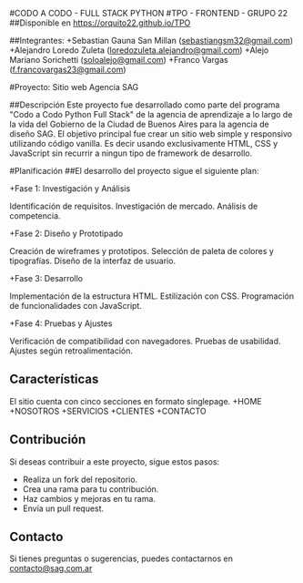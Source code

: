 
#CODO A CODO - FULL STACK PYTHON
#TPO - FRONTEND - GRUPO 22
##Disponible en https://orquito22.github.io/TPO

##Integrantes:
+Sebastian Gauna San Millan (sebastiangsm32@gmail.com)
+Alejandro Loredo Zuleta (loredozuleta.alejandro@gmail.com)
+Alejo Mariano Sorichetti (soloalejo@gmail.com)
+Franco Vargas (f.francovargas23@gmail.com)

#Proyecto: Sitio web Agencia SAG

##Descripción
Este proyecto fue desarrollado como parte del programa  "Codo a Codo Python Full Stack" de la agencia de aprendizaje a lo largo de la vida del Gobierno de la Ciudad de Buenos Aires para la agencia de diseño SAG. 
El objetivo principal fue crear un sitio web simple y responsivo utilizando código vanilla. Es decir usando exclusivamente HTML, CSS y JavaScript sin recurrir a ningun tipo de framework de desarrollo.

#Planificación
##El desarrollo del proyecto sigue el siguiente plan:

+Fase 1: Investigación y Análisis

Identificación de requisitos.
Investigación de mercado.
Análisis de competencia.

+Fase 2: Diseño y Prototipado

Creación de wireframes y prototipos.
Selección de paleta de colores y tipografías.
Diseño de la interfaz de usuario.

+Fase 3: Desarrollo

Implementación de la estructura HTML.
Estilización con CSS.
Programación de funcionalidades con JavaScript.

+Fase 4: Pruebas y Ajustes

Verificación de compatibilidad con navegadores.
Pruebas de usabilidad.
Ajustes según retroalimentación.


## Características

El sitio cuenta con cinco secciones en formato singlepage.
+HOME 
+NOSOTROS 
+SERVICIOS 
+CLIENTES 
+CONTACTO


## Contribución
Si deseas contribuir a este proyecto, sigue estos pasos:
+ Realiza un fork del repositorio.
+ Crea una rama para tu contribución.
+ Haz cambios y mejoras en tu rama.
+ Envía un pull request.

## Contacto
Si tienes preguntas o sugerencias, puedes contactarnos en contacto@sag.com.ar
